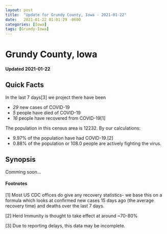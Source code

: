 ```yaml
---
layout: post
title:  "Update for Grundy County, Iowa - 2021-01-22"
date:   2021-01-22 01:01:29 -0600
categories: [Iowa]
tags: [Grundy-Iowa]
---
```


# Grundy County, Iowa
#### Updated 2021-01-22

## Quick Facts

In the last 7 days[3] we project there have been
- *29* new cases of COVID-19
- *5* people have died of COVID-19
- *16* people have recovered from COVID-19[1]

The population in this census area is 12232. By our calculations:
- 9.97% of the population have had COVID-19.[2]
- 0.88% of the population or 108.0 people are actively fighting the virus.

## Synopsis

Comming soon...


#### Footnotes

[1] Most US CDC offices do give any recovery statistics- we base this on a formula which looks at confirmed new cases
15 days ago (the average recovery time) and deaths over the last 7 days.

[2] Herd Immunity is thought to take effect at around ~70-80%

[3] Due to reporting delays, this data may be incomplete.
 
    